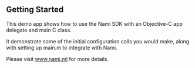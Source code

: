 ## Getting Started

This demo app shows how to use the Nami SDK with an Objective-C app delegate and main C class.

It demonstrate some of the initial configuration calls you would make, along with setting up main.m to integrate with Nami.

Please visit www.nami.ml for more details.
